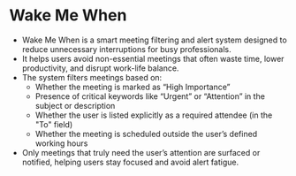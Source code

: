 # Wake Me When

- Wake Me When is a smart meeting filtering and alert system designed to reduce unnecessary interruptions for busy professionals.
- It helps users avoid non-essential meetings that often waste time, lower productivity, and disrupt work-life balance.
- The system filters meetings based on:
  - Whether the meeting is marked as “High Importance”
  - Presence of critical keywords like “Urgent” or “Attention” in the subject or description
  - Whether the user is listed explicitly as a required attendee (in the "To" field)
  - Whether the meeting is scheduled outside the user’s defined working hours
- Only meetings that truly need the user’s attention are surfaced or notified, helping users stay focused and avoid alert fatigue.
